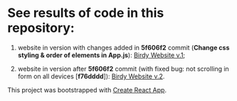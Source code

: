 # See results of code in this repository:

1. website in version with changes added in **5f606f2** commit (**Change css styling & order of elements in App.js**):
[Birdy Website v.1](https://elzp.github.io/music-star-website/);

2. website in version after **5f606f2** commit (with fixed bug: not scrolling in form on all devices [**f76dddd**]): [Birdy Website v.2](https://elzp.github.io/musicstar-website/).

This project was bootstrapped with [Create React App](https://github.com/facebook/create-react-app).

